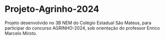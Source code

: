 # Projeto-Agrinho-2024
Projeto desenvolvido no 3B NEM do Colégio Estadual São Mateus, para participar do concurso AGRINHO-2024, sob orientação do professor Enrico Marcelo Miroto.
